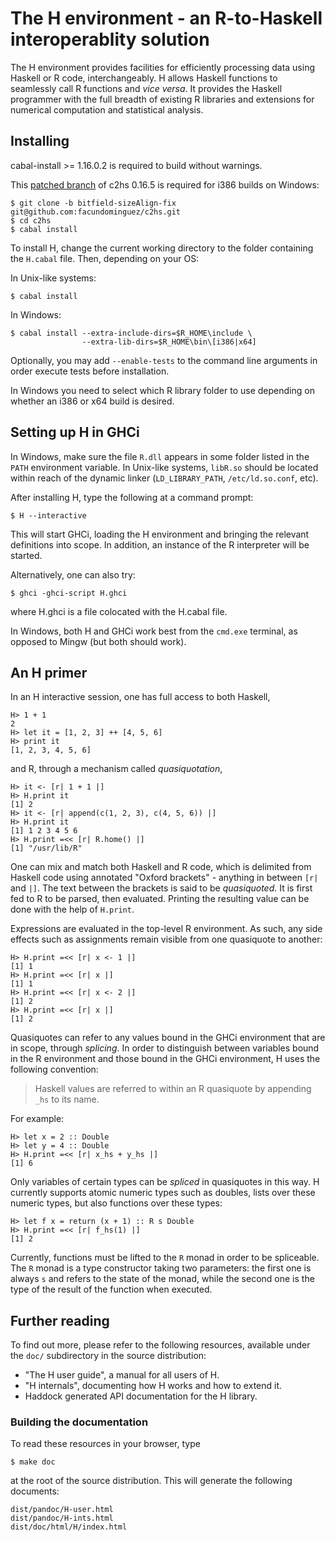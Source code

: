 The H environment - an R-to-Haskell interoperablity solution
============================================================

The H environment provides facilities for efficiently processing data
using Haskell or R code, interchangeably. H allows Haskell functions
to seamlessly call R functions and *vice versa*. It provides the
Haskell programmer with the full breadth of existing R libraries and
extensions for numerical computation and statistical analysis.

Installing
----------

cabal-install >= 1.16.0.2 is required to build without warnings.

This [patched
branch](https://github.com/facundominguez/c2hs/tree/bitfield-sizeAlign-fix)
of c2hs 0.16.5 is required for i386 builds on Windows:

    $ git clone -b bitfield-sizeAlign-fix git@github.com:facundominguez/c2hs.git
    $ cd c2hs
    $ cabal install

To install H, change the current working directory to the folder
containing the `H.cabal` file. Then, depending on your OS:

In Unix-like systems:

    $ cabal install

In Windows:

    $ cabal install --extra-include-dirs=$R_HOME\include \
                    --extra-lib-dirs=$R_HOME\bin\[i386|x64]

Optionally, you may add `--enable-tests` to the command line arguments
in order execute tests before installation.

In Windows you need to select which R library folder to use depending
on whether an i386 or x64 build is desired.

Setting up H in GHCi
--------------------

In Windows, make sure the file `R.dll` appears in some folder listed
in the `PATH` environment variable. In Unix-like systems, `libR.so`
should be located within reach of the dynamic linker
(`LD_LIBRARY_PATH`, `/etc/ld.so.conf`, etc).

After installing H, type the following at a command prompt:

    $ H --interactive

This will start GHCi, loading the H environment and bringing the
relevant definitions into scope. In addition, an instance of the
R interpreter will be started.

Alternatively, one can also try:

    $ ghci -ghci-script H.ghci

where H.ghci is a file colocated with the H.cabal file.

In Windows, both H and GHCi work best from the `cmd.exe` terminal, as
opposed to Mingw (but both should work).

An H primer
-----------

In an H interactive session, one has full access to both Haskell,

    H> 1 + 1
    2
    H> let it = [1, 2, 3] ++ [4, 5, 6]
    H> print it
    [1, 2, 3, 4, 5, 6]

and R, through a mechanism called *quasiquotation*,

    H> it <- [r| 1 + 1 |]
    H> H.print it
    [1] 2
    H> it <- [r| append(c(1, 2, 3), c(4, 5, 6)) |]
    H> H.print it
    [1] 1 2 3 4 5 6
    H> H.print =<< [r| R.home() |]
    [1] "/usr/lib/R"

One can mix and match both Haskell and R code, which is delimited from
Haskell code using annotated "Oxford brackets" - anything in between
`[r|` and `|]`. The text between the brackets is said to be
*quasiquoted*. It is first fed to R to be parsed, then evaluated.
Printing the resulting value can be done with the help of `H.print`.

Expressions are evaluated in the top-level R environment. As such, any
side effects such as assignments remain visible from one quasiquote to
another:

    H> H.print =<< [r| x <- 1 |]
    [1] 1
    H> H.print =<< [r| x |]
    [1] 1
    H> H.print =<< [r| x <- 2 |]
    [1] 2
    H> H.print =<< [r| x |]
    [1] 2

Quasiquotes can refer to any values bound in the GHCi environment that
are in scope, through *splicing*. In order to distinguish between
variables bound in the R environment and those bound in the GHCi
environment, H uses the following convention:

> Haskell values are referred to within an R quasiquote by appending
> `_hs` to its name.

For example:

    H> let x = 2 :: Double
    H> let y = 4 :: Double
    H> H.print =<< [r| x_hs + y_hs |]
    [1] 6

Only variables of certain types can be *spliced* in quasiquotes in
this way. H currently supports atomic numeric types such as doubles,
lists over these numeric types, but also functions over these types:

    H> let f x = return (x + 1) :: R s Double
    H> H.print =<< [r| f_hs(1) |]
    [1] 2

Currently, functions must be lifted to the `R` monad in order to be
spliceable. The `R` monad is a type constructor taking two parameters:
the first one is always `s` and refers to the state of the monad,
while the second one is the type of the result of the function when
executed.

Further reading
---------------

To find out more, please refer to the following resources, available
under the `doc/` subdirectory in the source distribution:

* "The H user guide", a manual for all users of H.
* "H internals", documenting how H works and how to extend it.
* Haddock generated API documentation for the H library.

### Building the documentation

To read these resources in your browser, type

    $ make doc

at the root of the source distribution. This will generate the
following documents:

    dist/pandoc/H-user.html
    dist/pandoc/H-ints.html
    dist/doc/html/H/index.html
